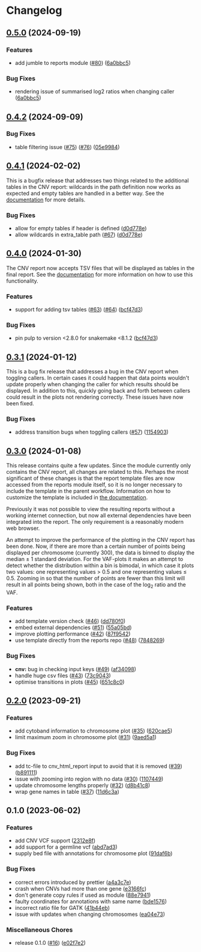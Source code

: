 # Changelog

## [0.5.0](https://github.com/hydra-genetics/reports/compare/v0.4.2...v0.5.0) (2024-09-19)


### Features

* add jumble to reports module ([#80](https://github.com/hydra-genetics/reports/issues/80)) ([6a0bbc5](https://github.com/hydra-genetics/reports/commit/6a0bbc5a73360ce2720c186bc147b1f173dfc3d7))


### Bug Fixes

* rendering issue of summarised log2 ratios when changing caller ([6a0bbc5](https://github.com/hydra-genetics/reports/commit/6a0bbc5a73360ce2720c186bc147b1f173dfc3d7))

## [0.4.2](https://github.com/hydra-genetics/reports/compare/v0.4.1...v0.4.2) (2024-09-09)


### Bug Fixes

* table filtering issue ([#75](https://github.com/hydra-genetics/reports/issues/75)) ([#76](https://github.com/hydra-genetics/reports/issues/76)) ([05e9984](https://github.com/hydra-genetics/reports/commit/05e9984eab0dcaa75d442572bbadaf14ed3b2807))

## [0.4.1](https://github.com/hydra-genetics/reports/compare/v0.4.0...v0.4.1) (2024-02-02)

This is a bugfix release that addresses two things related to the additional tables in the CNV report: wildcards in the path definition now works as expected and empty tables are handled in a better way. See the [documentation](https://hydra-genetics-reports.readthedocs.io/en/latest/reports/#additional-tables) for more details.

### Bug Fixes

* allow for empty tables if header is defined ([d0d778e](https://github.com/hydra-genetics/reports/commit/d0d778e198dadd461bf28c84ef17d16216d62174))
* allow wildcards in extra_table path ([#67](https://github.com/hydra-genetics/reports/issues/67)) ([d0d778e](https://github.com/hydra-genetics/reports/commit/d0d778e198dadd461bf28c84ef17d16216d62174))

## [0.4.0](https://github.com/hydra-genetics/reports/compare/v0.3.1...v0.4.0) (2024-01-30)

The CNV report now accepts TSV files that will be displayed as tables in the final report. See the [documentation](https://hydra-genetics-reports.readthedocs.io/en/latest/reports/#additional-tables) for more information on how to use this functionality.

### Features

* support for adding tsv tables ([#63](https://github.com/hydra-genetics/reports/issues/63)) ([#64](https://github.com/hydra-genetics/reports/issues/64)) ([bcf47d3](https://github.com/hydra-genetics/reports/commit/bcf47d395853db8452d2a73b95e39017c38d30f4))


### Bug Fixes

* pin pulp to version &lt;2.8.0 for snakemake <8.1.2 ([bcf47d3](https://github.com/hydra-genetics/reports/commit/bcf47d395853db8452d2a73b95e39017c38d30f4))

## [0.3.1](https://github.com/hydra-genetics/reports/compare/v0.3.0...v0.3.1) (2024-01-12)

This is a bug fix release that addresses a bug in the CNV report when toggling callers. In certain cases it could happen that data points wouldn't update properly when changing the caller for which results should be displayed. In addition to this, quickly going back and forth between callers could result in the plots not rendering correctly. These issues have now been fixed.

### Bug Fixes

* address transition bugs when toggling callers ([#57](https://github.com/hydra-genetics/reports/issues/57)) ([1154903](https://github.com/hydra-genetics/reports/commit/1154903f7cc86b8f575eed48f3683054fa33a644))

## [0.3.0](https://github.com/hydra-genetics/reports/compare/v0.2.0...v0.3.0) (2024-01-08)

This release contains quite a few updates. Since the module currently only contains the CNV report, all changes are related to this. Perhaps the most significant of these changes is that the report template files are now accessed from the reports module itself, so it is no longer necessary to include the template in the parent workflow. Information on how to customize the template is included in [the documentation](https://hydra-genetics-reports.readthedocs.io/en/latest/reports/).

Previously it was not possible to view the resulting reports without a working internet connection, but now all external dependencies have been integrated into the report. The only requirement is a reasonably modern web browser.

An attempt to improve the performance of the plotting in the CNV report has been done. Now, if there are more than a certain number of points being displayed per chromosome (currently 300), the data is binned to display the median &pm; 1 standard deviation. For the VAF-plots it makes an attempt to detect whether the distribution within a bin is bimodal, in which case it plots two values: one representing values &gt; 0.5 and one representing values &leq; 0.5. Zooming in so that the number of points are fewer than this limit will result in all points being shown, both in the case of the log<sub>2</sub> ratio and the VAF.

### Features

* add template version check ([#46](https://github.com/hydra-genetics/reports/issues/46)) ([dd780f0](https://github.com/hydra-genetics/reports/commit/dd780f0efc0236584b8fdee91bbd0853ab0ee677))
* embed external dependencies ([#51](https://github.com/hydra-genetics/reports/issues/51)) ([55a05bd](https://github.com/hydra-genetics/reports/commit/55a05bd77a690beb065b7204db881f6baaf5adaa))
* improve plotting performance ([#42](https://github.com/hydra-genetics/reports/issues/42)) ([87f9542](https://github.com/hydra-genetics/reports/commit/87f9542539c7589de9336a7a275aa025e92fff4f))
* use template directly from the reports repo ([#48](https://github.com/hydra-genetics/reports/issues/48)) ([7848269](https://github.com/hydra-genetics/reports/commit/7848269f43444fc55091139b37ebf34568417e32))


### Bug Fixes

* **cnv:** bug in checking input keys ([#49](https://github.com/hydra-genetics/reports/issues/49)) ([af34098](https://github.com/hydra-genetics/reports/commit/af340981e520e6e95f9649622d6b8e1e94ebce9a))
* handle huge csv files ([#43](https://github.com/hydra-genetics/reports/issues/43)) ([73c9043](https://github.com/hydra-genetics/reports/commit/73c904387f0c40c54c62dd2676b58534015644ab))
* optimise transitions in plots ([#45](https://github.com/hydra-genetics/reports/issues/45)) ([651c8c0](https://github.com/hydra-genetics/reports/commit/651c8c0d5fee3506707237374855e0123fceca89))

## [0.2.0](https://github.com/hydra-genetics/reports/compare/v0.1.0...v0.2.0) (2023-09-21)


### Features

* add cytoband information to chromosome plot ([#35](https://github.com/hydra-genetics/reports/issues/35)) ([620cae5](https://github.com/hydra-genetics/reports/commit/620cae58ac35abcb102487039cebe3bb2ff170ee))
* limit maximum zoom in chromosome plot ([#31](https://github.com/hydra-genetics/reports/issues/31)) ([9aed5a1](https://github.com/hydra-genetics/reports/commit/9aed5a1a4a99e62428872a710828c5d3e87f2aab))


### Bug Fixes

* add tc-file to cnv_html_report input to avoid that it is removed ([#39](https://github.com/hydra-genetics/reports/issues/39)) ([b891111](https://github.com/hydra-genetics/reports/commit/b891111a835ffdd201ce405151014f11ff545ede))
* issue with zooming into region with no data ([#30](https://github.com/hydra-genetics/reports/issues/30)) ([1107449](https://github.com/hydra-genetics/reports/commit/11074497e57652c3d2116260ae0642f3989fb88b))
* update chromosome lengths properly ([#32](https://github.com/hydra-genetics/reports/issues/32)) ([d8b41c8](https://github.com/hydra-genetics/reports/commit/d8b41c80dddf9817f73849908c66bf005d0cc600))
* wrap gene names in table ([#37](https://github.com/hydra-genetics/reports/issues/37)) ([11d6c3a](https://github.com/hydra-genetics/reports/commit/11d6c3a9dd1e22352f0c7021b352e8049ed2c175))

## 0.1.0 (2023-06-02)


### Features

* add CNV VCF support ([2312e8f](https://github.com/hydra-genetics/reports/commit/2312e8f3d1c4ba287fced98467cccebcd42fe365))
* add support for a germline vcf ([abd7ad3](https://github.com/hydra-genetics/reports/commit/abd7ad34d64a45196605bb62080ffe1c572c017a))
* supply bed file with annotations for chromosome plot ([91daf6b](https://github.com/hydra-genetics/reports/commit/91daf6bc9b199b5e38c8d7c80d2cd27215f1d9c0))


### Bug Fixes

* correct errors introduced by prettier ([a4a3c7e](https://github.com/hydra-genetics/reports/commit/a4a3c7e3402d2c0f9b1c9b3ecd158592427c4c8c))
* crash when CNVs had more than one gene ([e3166fc](https://github.com/hydra-genetics/reports/commit/e3166fcf2246d6fe813ea484dde4b8c42b2e74ab))
* don't generate copy rules if used as module ([88e7941](https://github.com/hydra-genetics/reports/commit/88e79419600e66c4c1ba20f003b61fd7e5ede6d0))
* faulty coordinates for annotations with same name ([bde1576](https://github.com/hydra-genetics/reports/commit/bde15767469b367857b3cbd5a171119e6a1c3363))
* incorrect ratio file for GATK ([41b44eb](https://github.com/hydra-genetics/reports/commit/41b44eba3548e3059f5768e78b65af35d3d87b22))
* issue with updates when changing chromosomes ([ea04e73](https://github.com/hydra-genetics/reports/commit/ea04e738e04469f1c4edbed02c4a81a2a673ab89))


### Miscellaneous Chores

* release 0.1.0 ([#16](https://github.com/hydra-genetics/reports/issues/16)) ([e02f7e2](https://github.com/hydra-genetics/reports/commit/e02f7e29e77b2b710fee3a6926ce57b05fd7590f))
